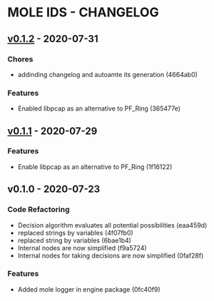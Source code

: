 # MOLE IDS - CHANGELOG

<a name="v0.1.2"></a>
## [v0.1.2] - 2020-07-31

### Chores
- addinding changelog and autoamte its generation (4664ab0)

### Features
- Enabled libpcap as an alternative to PF_Ring (365477e)

<a name="v0.1.1"></a>
## [v0.1.1] - 2020-07-29

### Features
- Enable libpcap as an alternative to PF_Ring (1f16122)

<a name="v0.1.0"></a>
## v0.1.0 - 2020-07-23

### Code Refactoring
- Decision algorithm evaluates all potential possibilities (eaa459d)
- replaced strings by variables (4f07fb0)
- replaced string by variables (6bae1b4)
- Internal nodes are now simplified (f9a5724)
- Internal nodes for taking decisions are now simplified (0faf28f)

### Features
- Added mole logger in engine package (0fc40f9)

[Unreleased]: https://github.com/mole-ids/mole/compare/v0.1.2...HEAD
[v0.1.2]: https://github.com/mole-ids/mole/compare/v0.1.1...v0.1.2
[v0.1.1]: https://github.com/mole-ids/mole/compare/v0.1.0...v0.1.1
